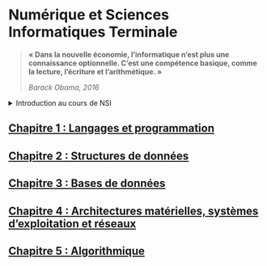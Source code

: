 # Numérique et Sciences Informatiques Terminale

>__« Dans la nouvelle économie, l’informatique n’est plus une connaissance optionnelle. C’est une compétence basique, comme la lecture, l’écriture et l’arithmétique. »__
>
>_Barack Obama, 2016_

<details>
  <summary>Introduction au cours de NSI</summary> 

## En classe de terminale
_6 heures par semaine_
  
Cet enseignement s’appuie sur quatre concepts fondamentaux :
- Les **données**, qui représentent sous une forme numérique unifiée des informations très diverses : textes, images, sons, mesures physiques, sommes d’argent, etc.
- Les **algorithmes**, qui spécifient de façon abstraite et précise des traitements à effectuer sur les données à partir d’opérations élémentaires.
-  Les **langages**, qui permettent de traduire les algorithmes abstraits en programmes textuels ou graphiques de façon à ce qu’ils soient exécutables par les machines.
- Les **machines**, et leurs systèmes d’exploitation, qui permettent d’exécuter des programmes en enchaînant un grand nombre d’instructions simples, assurant la persistance des données par leur stockage, et de gérer les communications. On y inclut les objets connectés et les réseaux.

À ces concepts s’ajoute un élément transversal : les **interfaces** qui permettent la communication avec les humains, la collecte des données et la commande des systèmes.

Un enseignement d’informatique ne saurait se réduire à une présentation de concepts ou de méthodes sans permettre aux élèves de se les approprier en développant des **projets applicatifs**.
Une part de l’horaire de l’enseignement d’au moins un quart du total en classe doit être réservée à la conception et à l’élaboration de projets conduits par des groupes de deux à quatre élèves.

## Le baccalauréat
L’évaluation de la spécialité NSI au bac se décompose en deux parties :
- La première est une partie écrite sur **12 points**. Vous aurez 3h30 pour composer autour de trois exercices au choix sur cinq proposés. Chaque exercice vaut 4 points.
- La seconde est une épreuve pratique sur **8 points**. Elle consiste à résoudre 2 exercices sur ordinateur, notés chacun sur 4 points. Vous serez évalué sur la base d'un dialogue avec un professeur examinateur.
  
_A noter :_
- _Les deux épreuves n'auront pas lieu le même jour._
- _Les notes de l'épreuve de terminale compteront pour le baccalauréat avec le coefficient 16 sur 60._

</details>



## [Chapitre 1 : Langages et programmation]()
## [Chapitre 2 : Structures de données]()
## [Chapitre 3 : Bases de données]()
## [Chapitre 4 : Architectures matérielles, systèmes d’exploitation et réseaux]()
## [Chapitre 5 : Algorithmique]()

